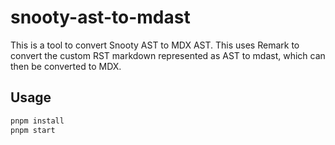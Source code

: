 # snooty-ast-to-mdast

This is a tool to convert Snooty AST to MDX AST. This uses Remark to convert the custom RST markdown represented as AST to mdast, which can then be converted to MDX.

## Usage

```bash
pnpm install
pnpm start
```
